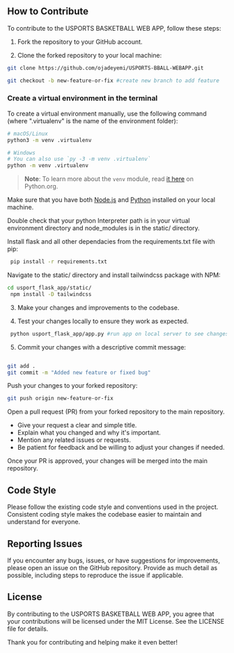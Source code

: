 
## How to Contribute

To contribute to the USPORTS BASKETBALL WEB APP, follow these steps:

1. Fork the repository to your GitHub account.

2. Clone the forked repository to your local machine:

```bash
git clone https://github.com/ojadeyemi/USPORTS-BBALL-WEBAPP.git

git checkout -b new-feature-or-fix #create new branch to add feature
```

### Create a virtual environment in the terminal

To create a virtual environment manually, use the following command (where ".virtualenv" is the name of the environment folder):

```bash
# macOS/Linux
python3 -m venv .virtualenv

# Windows
# You can also use `py -3 -m venv .virtualenv`
python -m venv .virtualenv
```
>**Note**: To learn more about the `venv` module, read [it here](https://docs.python.org/3/library/venv.html) on Python.org.

Make sure that you have both [Node.js](https://nodejs.org/en) and [Python](https://www.python.org/) installed on your local machine.

Double check that your python Interpreter path is in your virtual environment directory and node_modules is in the static/ directory.


Install flask and all other dependacies from the requirements.txt file with pip:

```bash
 pip install -r requirements.txt
```

Navigate to the static/ directory and install tailwindcss package with NPM:
```bash
cd usport_flask_app/static/
 npm install -D tailwindcss
```


3. Make your changes and improvements to the codebase.

4. Test your changes locally to ensure they work as expected.

```bash
 python usport_flask_app/app.py #run app on local server to see changes
```

5. Commit your changes with a descriptive commit message:


```bash

git add .
git commit -m "Added new feature or fixed bug"
```

Push your changes to your forked repository:

```bash
git push origin new-feature-or-fix
```
Open a pull request (PR) from your forked repository to the main repository.

- Give your request a clear and simple title.
- Explain what you changed and why it's important.
- Mention any related issues or requests.
- Be patient for feedback and be willing to adjust your changes if needed.

Once your PR is approved, your changes will be merged into the main repository.

## Code Style
Please follow the existing code style and conventions used in the project. Consistent coding style makes the codebase easier to maintain and understand for everyone.

## Reporting Issues
If you encounter any bugs, issues, or have suggestions for improvements, please open an issue on the GitHub repository. Provide as much detail as possible, including steps to reproduce the issue if applicable.

## License
By contributing to the USPORTS BASKETBALL WEB APP, you agree that your contributions will be licensed under the MIT License. See the LICENSE file for details.

Thank you for contributing and helping make it even better!
